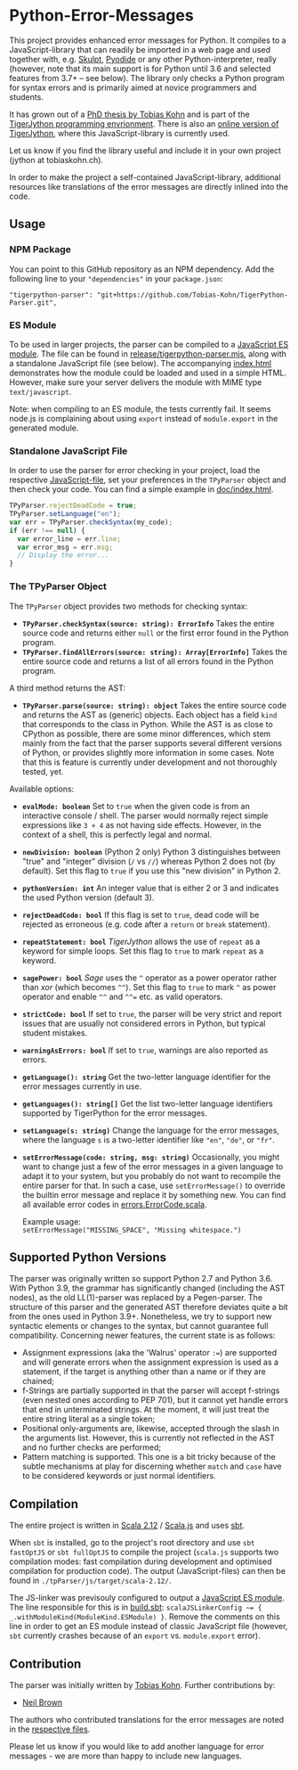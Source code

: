 # Python-Error-Messages

This project provides enhanced error messages for Python.  It compiles to a JavaScript-library that can readily be
imported in a web page and used together with, e.g. [Skulpt](http://skulpt.org/), 
[Pyodide](https://pyodide.org/en/stable/) or any other Python-interpreter, really (however, note that its main
support is for Python until 3.6 and selected features from 3.7+ – see below).  The library only checks a Python program 
for syntax errors and is primarily aimed at novice programmers and students.

It has grown out of a [PhD thesis by Tobias Kohn](https://tobiaskohn.ch/index.php/research/research-tigerjython/) and 
is part of the [TigerJython programming envrionment](http://jython.tobiaskohn.ch/).  There is also an 
[online version of TigerJython](https://webtigerjython.ethz.ch/), where this JavaScript-library is currently used.

Let us know if you find the library useful and include it in your own project (jython at tobiaskohn.ch).

In order to make the project a self-contained JavaScript-library, additional resources like translations of the error
messages are directly inlined into the code.


## Usage

### NPM Package

You can point to this GitHub repository as an NPM dependency.  Add the following line to your `"dependencies"` in your `package.json`:

    "tigerpython-parser": "git+https://github.com/Tobias-Kohn/TigerPython-Parser.git",

### ES Module

To be used in larger projects, the parser can be compiled to a 
[JavaScript ES module](https://developer.mozilla.org/en-US/docs/Web/JavaScript/Guide/Modules).
The file can be found in [release/tigerpython-parser.mjs](release/tigerpython-parser.mjs), along with a standalone
JavaScript file (see below).  The accompanying [index.html](release/index.html) demonstrates how the module could
be loaded and used in a simple HTML.  However, make sure your server delivers the module with MIME type
`text/javascript`.

Note: when compiling to an ES module, the tests currently fail.  It seems node.js is complaining about using `export`
instead of `module.export` in the generated module.


### Standalone JavaScript File

In order to use the parser for error checking in your project, load the respective 
[JavaScript-file](release/tigerpython-parser.js), set your preferences in the `TPyParser` object and then check your
code.  You can find a simple example in [doc/index.html](doc/index.html).
```JavaScript
TPyParser.rejectDeadCode = true;
TPyParser.setLanguage("en");
var err = TPyParser.checkSyntax(my_code);
if (err !== null) {
  var error_line = err.line;
  var error_msg = err.msg;
  // Display the error...
}
```


### The TPyParser Object

The `TPyParser` object provides two methods for checking syntax:
- **`TPyParser.checkSyntax(source: string): ErrorInfo`**  Takes the entire source code and returns either `null` or the
  first error found in the Python program.
- **`TPyParser.findAllErrors(source: string): Array[ErrorInfo]`**  Takes the entire source code and returns a list of 
  all errors found in the Python program.
  
A third method returns the AST:
- **`TPyParser.parse(source: string): object`**  Takes the entire source code and returns the AST as (generic) objects.
  Each object has a field `kind` that corresponds to the class in Python.  While the AST is as close to CPython as 
  possible, there are some minor differences, which stem mainly from the fact that the parser supports several different
  versions of Python, or provides slightly more information in some cases.
  Note that this is feature is currently under development and not thoroughly tested, yet.

Available options:
- **`evalMode: boolean`**  Set to `true` when the given code is from an interactive console / shell.  The parser would 
  normally reject simple expressions like `3 + 4` as not having side effects.  However, in the context of a shell, this
  is perfectly legal and normal.
- **`newDivision: boolean`**  (Python 2 only) Python 3 distinguishes between "true" and "integer" division 
  (`/` vs `//`) whereas Python 2 does not (by default).  Set this flag to `true` if you use this "new division" in
  Python 2.
- **`pythonVersion: int`**  An integer value that is either 2 or 3 and indicates the used Python version (default 3).
- **`rejectDeadCode: bool`**  If this flag is set to `true`, dead code will be rejected as erroneous (e.g. code after
  a `return` or `break` statement).
- **`repeatStatement: bool`**  _TigerJython_ allows the use of `repeat` as a keyword for simple loops.  Set this flag
  to `true` to mark `repeat` as a keyword.
- **`sagePower: bool`**  _Sage_ uses the `^` operator as a power operator rather than _xor_ (which becomes `^^`).  Set
  this flag to `true` to mark `^` as power operator and enable `^^` and `^^=` etc. as valid operators.
- **`strictCode: bool`**  If set to `true`, the parser will be very strict and report issues that are usually not
  considered errors in Python, but typical student mistakes.
- **`warningAsErrors: bool`**  If set to `true`, warnings are also reported as errors.
- **`getLanguage(): string`**  Get the two-letter language identifier for the error messages currently in use.
- **`getLanguages(): string[]`**  Get the list two-letter language identifiers supported by TigerPython for the error messages.
- **`setLanguage(s: string)`**  Change the language for the error messages, where the language `s` is a two-letter
  identifier like `"en"`, `"de"`, or `"fr"`.
- **`setErrorMessage(code: string, msg: string)`**  Occasionally, you might want to change just a few of the error
  messages in a given language to adapt it to your system, but you probably do not want to recompile the entire parser
  for that.  In such a case, use `setErrorMessage()` to override the builtin error message and replace it by something
  new.  You can find all available error codes in 
  [errors.ErrorCode.scala](tpParser/shared/src/main/scala/tigerpython/parser/errors/ErrorCode.scala).
  
  Example usage:  
  `setErrorMessage("MISSING_SPACE", "Missing whitespace.")`


## Supported Python Versions

The parser was originally written so support Python 2.7 and Python 3.6.  With Python 3.9, the grammar has significantly
changed (including the AST nodes), as the old LL(1)-parser was replaced by a Pegen-parser.  The structure of this 
parser and the generated AST therefore deviates quite a bit from the ones used in Python 3.9+.  Nonetheless, we try to
support new syntactic elements or changes to the syntax, but cannot guarantee full compatibility.  Concerning newer
features, the current state is as follows:

- Assignment expressions (aka the 'Walrus' operator `:=`) are supported and will generate errors when the assignment
  expression is used as a statement, if the target is anything other than a name or if they are chained;
- f-Strings are partially supported in that the parser will accept f-strings (even nested ones according to PEP 701), 
  but it cannot yet handle errors that end in unterminated strings.  At the moment, it will just treat the entire
  string literal as a single token;
- Positional only-arguments are, likewise, accepted through the slash in the arguments list.  However, this is currently
  not reflected in the AST and no further checks are performed;
- Pattern matching is supported.  This one is a bit tricky because of the subtle mechanisms at play for discerning 
  whether `match` and `case` have to be considered keywords or just normal identifiers.


## Compilation

The entire project is written in [Scala 2.12](https://scala-lang.org/) / [Scala.js](http://www.scala-js.org/) and uses
[sbt](https://www.scala-sbt.org/).

When `sbt` is installed, go to the project's root directory and use `sbt fastOptJS` or `sbt fullOptJS` to compile the
project (`scala.js` supports two compilation modes: fast compilation during development and optimised compilation for
production code).  The output (JavaScript-files) can then be found in `./tpParser/js/target/scala-2.12/`.

The JS-linker was previsouly configured to output a
[JavaScript ES module](https://developer.mozilla.org/en-US/docs/Web/JavaScript/Guide/Modules).  The line responsible
for this is in [build.sbt](build.sbt): `scalaJSLinkerConfig ~= { _.withModuleKind(ModuleKind.ESModule) }`.  Remove
the comments on this line in order to get an ES module instead of classic JavaScript file (however, `sbt` currently 
crashes because of an `export` vs. `module.export` error). 


## Contribution

The parser was initially written by [Tobias Kohn](https://tobiaskohn.ch/).  Further contributions by:
- [Neil Brown](https://www.twistedsquare.com/)

The authors who contributed translations for the error messages are noted in the [respective files](tpParser/shared/src/main/scala/tigerpython/parser/errormessages).

Please let us know if you would like to add another language for error messages - we are more than happy to include 
new languages.

